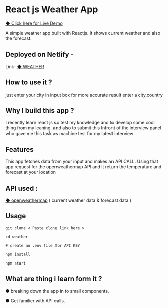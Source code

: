 # React js Weather App 
 [◆ Click here for Live Demo](https://lustrous-rolypoly-825033.netlify.app)


A simple weather app built with Reactjs. It shows current weather and also the forecast.

## Deployed on Netlify - 
Link- [◆ WEATHER](https://lustrous-rolypoly-825033.netlify.app)

## How to use it ?
just enter your city in input box for more accurate result enter a city,country

## Why I build this app ?

I recently learn react js so test my knowledge and to develop some cool thing from my leaning. and also to submit this Infront of the interview panel who gave me this task as machine test for my latest interview

## Features 

This app fetches data from your input and makes an API CALL. Using that app request for the openweathermap API and it return the temperature and forecast at your location

## API used : 
[◆ openweathermap](https://openweathermap.org/)
( current weather data & forecast data )

## Usage
``` 
git clone < Paste clone link here >
``` 
```
cd weather
```
```
# create an .env file for API KEY
```
```
npm install
```
```
npm start
```

## What are thing i learn form it ?

● breaking down the app in to small components.

● Get familier with API calls.


